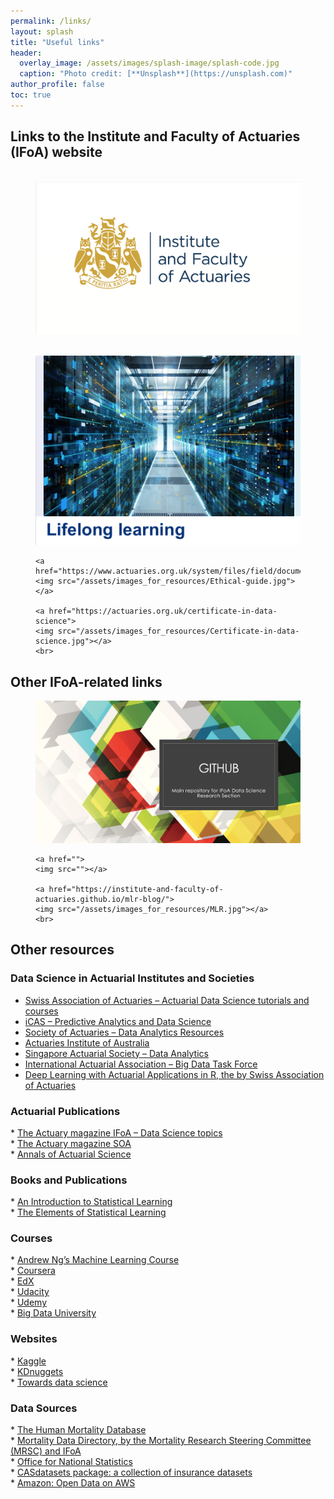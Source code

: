 ```yaml
---
permalink: /links/
layout: splash
title: "Useful links"
header:
  overlay_image: /assets/images/splash-image/splash-code.jpg
  caption: "Photo credit: [**Unsplash**](https://unsplash.com)"
author_profile: false
toc: true
---
```


<div class="notice--warning" markdown="1">

  <h2>Links to the Institute and Faculty of Actuaries (IFoA) website</h2>

  <figure class="third">
    <a href="">
    <img src=""></a>
    <a href="https://actuaries.org.uk">
    <img src="/assets/images_for_resources/IFoA.jpg"></a>
    <a href="">
    <img src=""></a>
  </figure>

  <figure class="third">
    <a href="https://actuaries.org.uk/learn/lifelong-learning/data-science">
    <img src="/assets/images_for_resources/Lifelong-learning.jpg"></a>

    <a href="https://www.actuaries.org.uk/system/files/field/document/An%20Ethical%20Charter%20for%20Date%20Science%20WEB%20FINAL.PDF">
    <img src="/assets/images_for_resources/Ethical-guide.jpg"></a>

    <a href="https://actuaries.org.uk/certificate-in-data-science">
    <img src="/assets/images_for_resources/Certificate-in-data-science.jpg"></a>
    <br>
  </figure>

</div>

<div class="notice--success" markdown="1">

  <h2> Other IFoA-related links </h2>

  <figure class="thirs">
    <a href="https://github.com/IFoADataScienceResearch/IFoADataScienceResearch.github.io">
    <img src="/assets/images_for_resources/Github.jpg"></a>
  
    <a href="">
    <img src=""></a>

    <a href="https://institute-and-faculty-of-actuaries.github.io/mlr-blog/">
    <img src="/assets/images_for_resources/MLR.jpg"></a>
    <br>
  </figure>

</div>

<div class="notice--primary" markdown="1">

  <h2> Other resources </h2>

  <h3> Data Science in Actuarial Institutes and Societies </h3>

  *	<a href="https://www.actuarialdatascience.org/ADS-Tutorials/">Swiss Association of Actuaries – Actuarial Data Science tutorials and courses</a><br>
  *	<a href="https://thecasinstitute.org/professional-education/predictive-analytics/">iCAS – Predictive Analytics and Data Science</a><br>
  *	<a href="https://www.soa.org/sections/technology/technology-data-analytics-resources/">Society of Actuaries – Data Analytics Resources</a><br>
  *	<a href="https://www.actuaries.asn.au/microsites/actuaries-in-data-analytics/knowledge"> Actuaries Institute of Australia </a><br>
  *	<a href="https://www.actuaries.org.sg/big_data"> Singapore Actuarial Society – Data Analytics</a><br>
  *	<a href="https://www.actuaries.org/IAA/IAA/Task_Force/Big_Data_Task_Force.aspx?WebsiteKey=ff59269c-4928-4369-a169-03e74a6bd8ca&CommitteeTabs=3#CommitteeTabs">International Actuarial Association – Big Data Task Force</a><br>
  *	<a href="https://github.com/JSchelldorfer/DeepLearningWithActuarialApplications">Deep Learning with Actuarial Applications in R, the by Swiss Association of Actuaries</a><br>

  <h3> Actuarial Publications </h3>
  * <a href="https://www.theactuary.com/categories/topics/data-science">The Actuary magazine IFoA – Data Science topics</a><br>
  * <a href="https://theactuarymagazine.org/category/innovation-technology/">The Actuary magazine SOA</a><br>
  * <a href="https://www.cambridge.org/core/journals/annals-of-actuarial-science">Annals of Actuarial Science</a><br>

  <h3> Books and Publications </h3>
  * <a href="http://faculty.marshall.usc.edu/gareth-james/">An Introduction to Statistical Learning</a><br>
  * <a href="https://web.stanford.edu/~hastie/ElemStatLearn//">The Elements of Statistical Learning</a><br>

  <h3> Courses </h3>
  * <a href="https://www.coursera.org/learn/machine-learning">Andrew Ng’s Machine Learning Course</a><br>
  * <a href="https://www.coursera.org/">Coursera</a><br>
  * <a href="https://www.edx.org/">EdX</a><br>
  * <a href="https://www.udacity.com/">Udacity</a><br>
  * <a href="https://www.udemy.com/">Udemy</a><br>
  * <a href="http://bigdatauniversity.com/">Big Data University</a><br>

  <h3> Websites </h3>
  * <a href="https://www.kaggle.com/">Kaggle</a><br>
  * <a href="http://www.kdnuggets.com/">KDnuggets</a><br>
  * <a href="https://towardsdatascience.com/">Towards data science</a><br>

  <h3> Data Sources </h3>
  * <a href="https://www.mortality.org/">The Human Mortality Database</a><br>
  * <a href="https://www.actuaries.org.uk/documents/ifoa-mortality-data-directory-version-1">Mortality Data Directory, by the Mortality Research Steering Committee (MRSC) and IFoA</a><br>
  * <a href="https://www.ons.gov.uk/">Office for National Statistics</a><br>
  * <a href="http://cas.uqam.ca/">CASdatasets package: a collection of insurance datasets</a><br>
  * <a href="https://registry.opendata.aws/">Amazon: Open Data on AWS</a><br>

</div>
